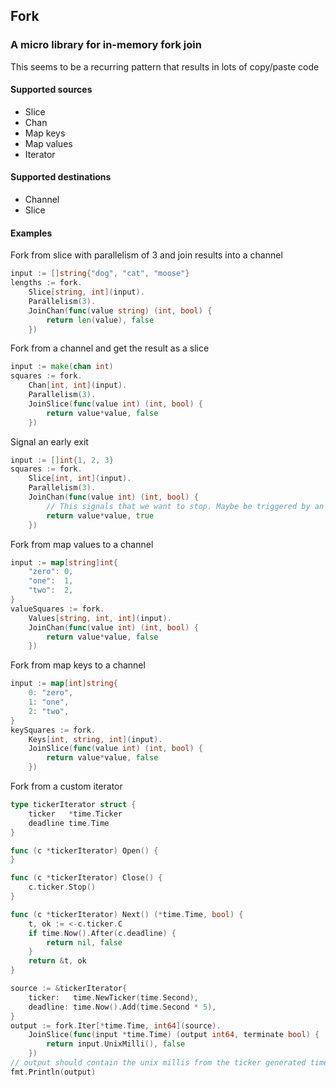 ## Fork

### A micro library for in-memory fork join
This seems to be a recurring pattern that results in lots of copy/paste code

#### Supported sources
* Slice
* Chan
* Map keys
* Map values
* Iterator
#### Supported destinations
* Channel
* Slice

#### Examples

Fork from slice with parallelism of 3 and join results into a channel
```go
input := []string{"dog", "cat", "moose"}
lengths := fork.
	Slice[string, int](input).
	Parallelism(3).
	JoinChan(func(value string) (int, bool) {
		return len(value), false
	})
```

Fork from a channel and get the result as a slice
```go
input := make(chan int)
squares := fork.
	Chan[int, int](input).
	Parallelism(3).
	JoinSlice(func(value int) (int, bool) {
		return value*value, false
	})
```

Signal an early exit
```go
input := []int{1, 2, 3}
squares := fork.
	Slice[int, int](input).
	Parallelism(3).
	JoinChan(func(value int) (int, bool) {
		// This signals that we want to stop. Maybe be triggered by an error... who knows
		return value*value, true 
	})
```

Fork from map values to a channel
```go
input := map[string]int{
    "zero": 0,
    "one":  1,
    "two":  2,
}
valueSquares := fork.
	Values[string, int, int](input).
	JoinChan(func(value int) (int, bool) {
		return value*value, false
	})
```
Fork from map keys to a channel
```go
input := map[int]string{
    0: "zero",
    1: "one",
    2: "two",
}
keySquares := fork.
	Keys[int, string, int](input).
	JoinSlice(func(value int) (int, bool) {
		return value*value, false
	})
```

Fork from a custom iterator
```go
type tickerIterator struct {
    ticker   *time.Ticker
    deadline time.Time
}

func (c *tickerIterator) Open() {
}

func (c *tickerIterator) Close() {
    c.ticker.Stop()
}

func (c *tickerIterator) Next() (*time.Time, bool) {
    t, ok := <-c.ticker.C
    if time.Now().After(c.deadline) {
        return nil, false
    }
    return &t, ok
}

source := &tickerIterator{
    ticker:   time.NewTicker(time.Second),
    deadline: time.Now().Add(time.Second * 5),
}
output := fork.Iter[*time.Time, int64](source).
    JoinSlice(func(input *time.Time) (output int64, terminate bool) {
        return input.UnixMilli(), false
    })
// output should contain the unix millis from the ticker generated time.Time
fmt.Println(output)
```